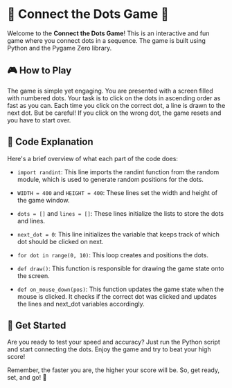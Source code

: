 # 🌟 Connect the Dots Game 🌟

Welcome to the **Connect the Dots Game**! This is an interactive and fun game where you connect dots in a sequence. The game is built using Python and the Pygame Zero library.

## 🎮 How to Play

The game is simple yet engaging. You are presented with a screen filled with numbered dots. Your task is to click on the dots in ascending order as fast as you can. Each time you click on the correct dot, a line is drawn to the next dot. But be careful! If you click on the wrong dot, the game resets and you have to start over.

## 📝 Code Explanation

Here's a brief overview of what each part of the code does:

- `import randint`: This line imports the randint function from the random module, which is used to generate random positions for the dots.

- `WIDTH = 400` and `HEIGHT = 400`: These lines set the width and height of the game window.

- `dots = []` and `lines = []`: These lines initialize the lists to store the dots and lines.

- `next_dot = 0`: This line initializes the variable that keeps track of which dot should be clicked on next.

- `for dot in range(0, 10)`: This loop creates and positions the dots.

- `def draw()`: This function is responsible for drawing the game state onto the screen.

- `def on_mouse_down(pos)`: This function updates the game state when the mouse is clicked. It checks if the correct dot was clicked and updates the lines and next_dot variables accordingly.

## 🚀 Get Started

Are you ready to test your speed and accuracy? Just run the Python script and start connecting the dots. Enjoy the game and try to beat your high score!

Remember, the faster you are, the higher your score will be. So, get ready, set, and go! 🚀
